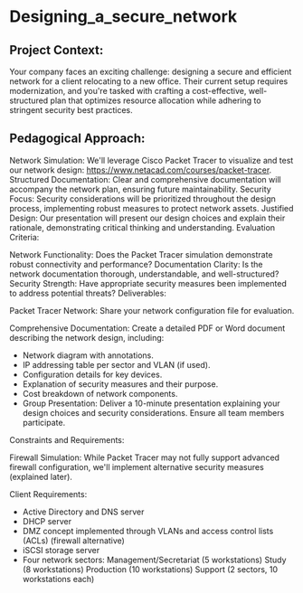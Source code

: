# Designing_a_secure_network

## Project Context:

Your company faces an exciting challenge: designing a secure and efficient network for a client relocating to a new office. Their current setup requires modernization, and you're tasked with crafting a cost-effective, well-structured plan that optimizes resource allocation while adhering to stringent security best practices.

## Pedagogical Approach:

Network Simulation: We'll leverage Cisco Packet Tracer to visualize and test our network design: https://www.netacad.com/courses/packet-tracer.
Structured Documentation: Clear and comprehensive documentation will accompany the network plan, ensuring future maintainability.
Security Focus: Security considerations will be prioritized throughout the design process, implementing robust measures to protect network assets.
Justified Design: Our presentation will present our design choices and explain their rationale, demonstrating critical thinking and understanding.
Evaluation Criteria:

Network Functionality: Does the Packet Tracer simulation demonstrate robust connectivity and performance?
Documentation Clarity: Is the network documentation thorough, understandable, and well-structured?
Security Strength: Have appropriate security measures been implemented to address potential threats?
Deliverables:

Packet Tracer Network: Share your network configuration file for evaluation.

Comprehensive Documentation: Create a detailed PDF or Word document describing the network design, including:

- Network diagram with annotations.
- IP addressing table per sector and VLAN (if used).
- Configuration details for key devices.
- Explanation of security measures and their purpose.
- Cost breakdown of network components.
- Group Presentation: Deliver a 10-minute presentation explaining your design choices and security considerations. Ensure all team members participate.

Constraints and Requirements:

Firewall Simulation: While Packet Tracer may not fully support advanced firewall configuration, we'll implement alternative security measures (explained later).

Client Requirements:

- Active Directory and DNS server
- DHCP server
- DMZ concept implemented through VLANs and access control lists (ACLs) (firewall alternative)
- iSCSI storage server
- Four network sectors:
  Management/Secretariat (5 workstations)
  Study (8 workstations)
  Production (10 workstations)
  Support (2 sectors, 10 workstations each)

